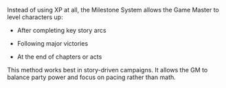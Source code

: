 
Instead of using XP at all, the Milestone System allows the Game Master to level characters up:

- After completing key story arcs
    
- Following major victories
    
- At the end of chapters or acts
    

This method works best in story-driven campaigns. It allows the GM to balance party power and focus on pacing rather than math.